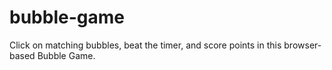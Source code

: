 # bubble-game
Click on matching bubbles, beat the timer, and score points in this browser-based Bubble Game.

